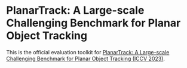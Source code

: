 # PlanarTrack: A Large-scale Challenging Benchmark for Planar Object Tracking
This is the official evaluation toolkit for [PlanarTrack: A Large-scale Challenging Benchmark for Planar Object Tracking (ICCV 2023)](https://arxiv.org/abs/2303.07625).
